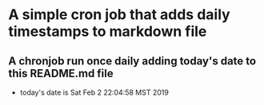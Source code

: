 A simple cron job that adds daily timestamps to markdown file
============================================================
## A chronjob run once daily adding today's date to this README.md file
* today's date is Sat Feb  2 22:04:58 MST 2019
